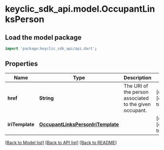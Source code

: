 # keyclic_sdk_api.model.OccupantLinksPerson

## Load the model package
```dart
import 'package:keyclic_sdk_api/api.dart';
```

## Properties
Name | Type | Description | Notes
------------ | ------------- | ------------- | -------------
**href** | **String** | The URI of the person associated to the given occupant. | [optional] [default to null]
**iriTemplate** | [**OccupantLinksPersonIriTemplate**](OccupantLinksPersonIriTemplate.md) |  | [optional] [default to null]

[[Back to Model list]](../README.md#documentation-for-models) [[Back to API list]](../README.md#documentation-for-api-endpoints) [[Back to README]](../README.md)


